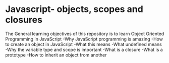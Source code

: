 # Javascript- objects, scopes and closures

The General learning objectives of this repository is to learn Object Oriented Programming in JavaScript
-Why JavaScript programming is amazing
-How to create an object in JavaScript
-What this means
-What undefined means
-Why the variable type and scope is important
-What is a closure
-What is a prototype
-How to inherit an object from another